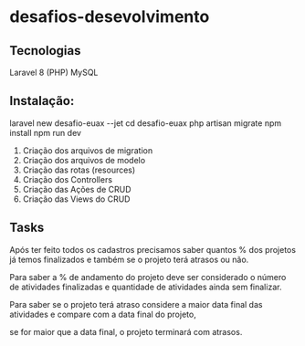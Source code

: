 # desafios-desevolvimento

## Tecnologias
Laravel 8 (PHP)
MySQL

## Instalação:
laravel new desafio-euax --jet
cd desafio-euax
php artisan migrate
npm install
npm run dev


1. Criação dos arquivos de migration
2. Criação dos arquivos de modelo
3. Criação das rotas (resources)
4. Criação dos Controllers
5. Criação das Ações de CRUD
6. Criação das Views do CRUD


## Tasks

Após ter feito todos os cadastros precisamos saber quantos % dos projetos já temos finalizados e também se o projeto terá atrasos ou não. 

Para saber a % de andamento do projeto deve ser considerado o número de atividades finalizadas e quantidade de atividades ainda sem finalizar.

Para saber se o projeto terá atraso considere a maior data final das atividades e compare com a data final do projeto, 

se for maior que a data final, o projeto terminará com atrasos.